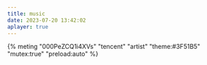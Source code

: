 ```yaml
---
title: music
date: 2023-07-20 13:42:02
aplayer: true
---
```

{% meting "000PeZCQ1i4XVs" "tencent" "artist" "theme:#3F51B5" "mutex:true" "preload:auto" %}
